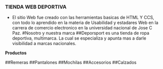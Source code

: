 ### TIENDA WEB DEPORTIVA
- El sitio Web fue creado con las herramientas basicas de HTML Y CCS, con todo lo aprendido en  la materia de Usabilidad y estadares Web en la carrera de comercio electronico en la universidad nacional de Jose C Paz.
#Nosotro y nuestra marca
##Deporsport es una tienda de ropa deportiva, multimarca. La cual se especializa y apunta mas a darle visibilidad a marcas nacionales.


**Productos**

##Remeras
##Pantalones
##Mochilas
##Accesorios
##Calzados
